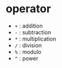 # operator

- `+` : addition
- `-` : subtraction
- `*` : multiplication
- `/` : division
- `%` : modulo
- `^` : power
